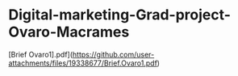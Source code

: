 # Digital-marketing-Grad-project-Ovaro-Macrames
[Brief Ovaro1].pdf](https://github.com/user-attachments/files/19338677/Brief.Ovaro1.pdf)
